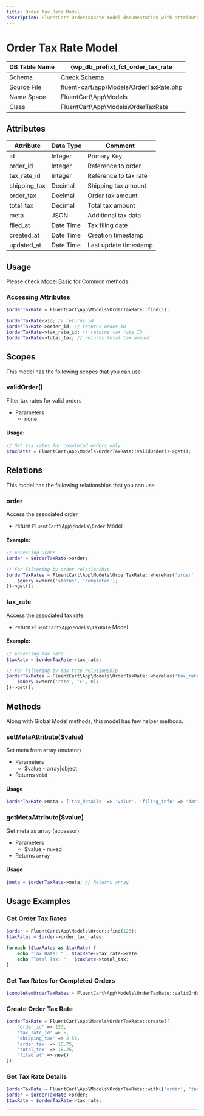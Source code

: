 ```yaml
---
title: Order Tax Rate Model
description: FluentCart OrderTaxRate model documentation with attributes, scopes, relationships, and methods.
---
```


# Order Tax Rate Model

| DB Table Name | {wp_db_prefix}_fct_order_tax_rate               |
| ------------- | ----------------------------------------------- |
| Schema        | [Check Schema](/database/schema#fct-order-tax-rate-table) |
| Source File   | fluent-cart/app/Models/OrderTaxRate.php        |
| Name Space    | FluentCart\App\Models                           |
| Class         | FluentCart\App\Models\OrderTaxRate              |

## Attributes

| Attribute          | Data Type | Comment |
| ------------------ | --------- | ------- |
| id                 | Integer   | Primary Key |
| order_id           | Integer   | Reference to order |
| tax_rate_id        | Integer   | Reference to tax rate |
| shipping_tax       | Decimal   | Shipping tax amount |
| order_tax          | Decimal   | Order tax amount |
| total_tax          | Decimal   | Total tax amount |
| meta               | JSON      | Additional tax data |
| filed_at           | Date Time | Tax filing date |
| created_at         | Date Time | Creation timestamp |
| updated_at         | Date Time | Last update timestamp |

## Usage

Please check [Model Basic](/database/models) for Common methods.

### Accessing Attributes

```php
$orderTaxRate = FluentCart\App\Models\OrderTaxRate::find(1);

$orderTaxRate->id; // returns id
$orderTaxRate->order_id; // returns order ID
$orderTaxRate->tax_rate_id; // returns tax rate ID
$orderTaxRate->total_tax; // returns total tax amount
```

## Scopes

This model has the following scopes that you can use

### validOrder()

Filter tax rates for valid orders

* Parameters  
   * none

#### Usage:

```php
// Get tax rates for completed orders only
$taxRates = FluentCart\App\Models\OrderTaxRate::validOrder()->get();
```

## Relations

This model has the following relationships that you can use

### order

Access the associated order

* return `FluentCart\App\Models\Order` Model

#### Example:

```php
// Accessing Order
$order = $orderTaxRate->order;

// For Filtering by order relationship
$orderTaxRates = FluentCart\App\Models\OrderTaxRate::whereHas('order', function($query) {
    $query->where('status', 'completed');
})->get();
```

### tax_rate

Access the associated tax rate

* return `FluentCart\App\Models\TaxRate` Model

#### Example:

```php
// Accessing Tax Rate
$taxRate = $orderTaxRate->tax_rate;

// For Filtering by tax rate relationship
$orderTaxRates = FluentCart\App\Models\OrderTaxRate::whereHas('tax_rate', function($query) {
    $query->where('rate', '>', 0);
})->get();
```

## Methods

Along with Global Model methods, this model has few helper methods.

### setMetaAttribute($value)

Set meta from array (mutator)

* Parameters  
   * $value - array|object
* Returns `void`

#### Usage

```php
$orderTaxRate->meta = ['tax_details' => 'value', 'filing_info' => 'data'];
```

### getMetaAttribute($value)

Get meta as array (accessor)

* Parameters  
   * $value - mixed
* Returns `array`

#### Usage

```php
$meta = $orderTaxRate->meta; // Returns array
```

## Usage Examples

### Get Order Tax Rates

```php
$order = FluentCart\App\Models\Order::find(123);
$taxRates = $order->order_tax_rates;

foreach ($taxRates as $taxRate) {
    echo "Tax Rate: " . $taxRate->tax_rate->rate;
    echo "Total Tax: " . $taxRate->total_tax;
}
```

### Get Tax Rates for Completed Orders

```php
$completedOrderTaxRates = FluentCart\App\Models\OrderTaxRate::validOrder()->get();
```

### Create Order Tax Rate

```php
$orderTaxRate = FluentCart\App\Models\OrderTaxRate::create([
    'order_id' => 123,
    'tax_rate_id' => 5,
    'shipping_tax' => 2.50,
    'order_tax' => 15.75,
    'total_tax' => 18.25,
    'filed_at' => now()
]);
```

### Get Tax Rate Details

```php
$orderTaxRate = FluentCart\App\Models\OrderTaxRate::with(['order', 'tax_rate'])->find(1);
$order = $orderTaxRate->order;
$taxRate = $orderTaxRate->tax_rate;
```

---

